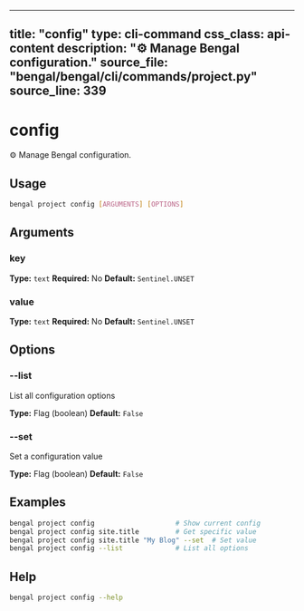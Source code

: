 
---
title: "config"
type: cli-command
css_class: api-content
description: "⚙️  Manage Bengal configuration."
source_file: "bengal/bengal/cli/commands/project.py"
source_line: 339
---

# config

⚙️  Manage Bengal configuration.


## Usage

```bash
bengal project config [ARGUMENTS] [OPTIONS]
```

## Arguments

### key

**Type:** `text`
**Required:** No
**Default:** `Sentinel.UNSET`

### value

**Type:** `text`
**Required:** No
**Default:** `Sentinel.UNSET`


## Options

### --list

List all configuration options

**Type:** Flag (boolean)
**Default:** `False`

### --set

Set a configuration value

**Type:** Flag (boolean)
**Default:** `False`



## Examples

```bash
bengal project config                    # Show current config
bengal project config site.title         # Get specific value
bengal project config site.title "My Blog" --set  # Set value
bengal project config --list             # List all options
```



## Help

```bash
bengal project config --help
```
